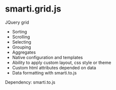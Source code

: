 # smarti.grid.js

JQuery grid

* Sorting
* Scrolling
* Selecting
* Grouping
* Aggregates
* Native configuration and templates
* Ability to apply custom layout, css style or theme
* Custom html attributes depended on data
* Data formatting with smarti.to.js

Dependency: smarti.to.js
